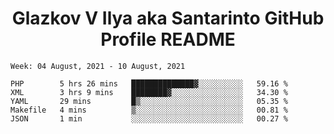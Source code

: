 <h1 align="center">Glazkov V Ilya aka Santarinto GitHub Profile README</h1>

<!--START_SECTION:waka-->
```text
Week: 04 August, 2021 - 10 August, 2021

PHP        5 hrs 26 mins   ██████████████▓░░░░░░░░░░   59.16 % 
XML        3 hrs 9 mins    ████████▓░░░░░░░░░░░░░░░░   34.30 % 
YAML       29 mins         █▒░░░░░░░░░░░░░░░░░░░░░░░   05.35 % 
Makefile   4 mins          ▒░░░░░░░░░░░░░░░░░░░░░░░░   00.81 % 
JSON       1 min           ░░░░░░░░░░░░░░░░░░░░░░░░░   00.27 % 
```
<!--END_SECTION:waka-->